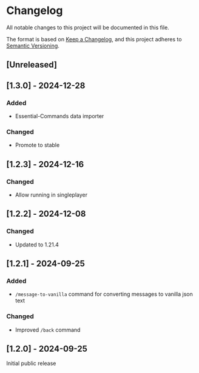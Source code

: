 # Changelog
All notable changes to this project will be documented in this file.

The format is based on [Keep a Changelog](https://keepachangelog.com/en/1.0.0/),
and this project adheres to [Semantic Versioning](https://semver.org/spec/v2.0.0.html).

## [Unreleased]

## [1.3.0] - 2024-12-28
### Added
- Essential-Commands data importer

### Changed
- Promote to stable

## [1.2.3] - 2024-12-16
### Changed
- Allow running in singleplayer

## [1.2.2] - 2024-12-08
### Changed
- Updated to 1.21.4

## [1.2.1] - 2024-09-25
### Added
- `/message-to-vanilla` command for converting messages to vanilla json text

### Changed
- Improved `/back` command


## [1.2.0] - 2024-09-25
Initial public release